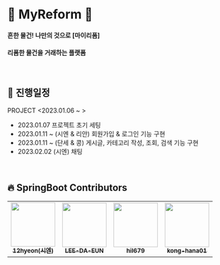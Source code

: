 # :art: MyReform :art:
#### 흔한 물건! 나만의 것으로 [마이리폼]
#### 리폼한 물건을 거래하는 플랫폼

<br>

## :date: 진행일정
PROJECT <2023.01.06 ~ >

- 2023.01.07 프로젝트 초기 세팅
- 2023.01.11 ~ (시엔 & 리안) 회원가입 & 로그인 기능 구현
- 2023.01.11 ~ (단세 & 콩) 게시글, 카테고리 작성, 조회, 검색 기능 구현
- 2023.02.02 (시엔) 채팅

<br>

## :fire: SpringBoot Contributors
<table>
  <tbody>
    <tr>
      <td align="center">
        <a href="https://github.com/12hyeon">
          <img src="https://avatars.githubusercontent.com/u/67951802?v=4" width="100px;" alt=""/>
          <br /><sub><b>12hyeon(시엔)</b></sub>
        </a><br />
       </td>
       <td align="center">
        <a href="https://github.com/LEE-DA-EUN">
          <img src="https://avatars.githubusercontent.com/u/56716976?v=4" width="100px;" alt=""/>
          <br /><sub><b>LEE-DA-EUN</b></sub>
        </a><br />
       </td>
      <td align="center">
        <a href="https://github.com/hil679">
          <img src="https://avatars.githubusercontent.com/u/121854089?v=4" width="100px;" alt=""/>
          <br /><sub><b>hil679</b></sub>
        </a><br />
       </td>
      <td align="center">
        <a href="https://github.com/kong-hana01">
          <img src="https://avatars.githubusercontent.com/u/79015120?v=4" width="100px;" alt=""/>
          <br /><sub><b>kong-hana01</b></sub>
        </a><br />
       </td>      
     </tr>
  </tbody>
</table>
